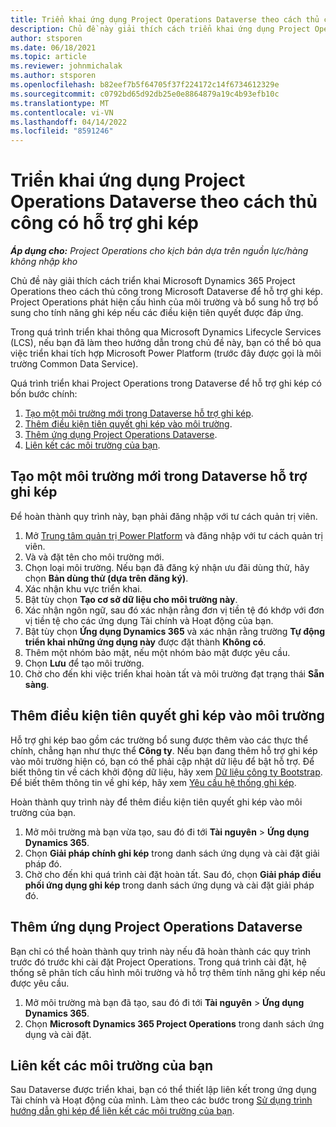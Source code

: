 ```yaml
---
title: Triển khai ứng dụng Project Operations Dataverse theo cách thủ công có hỗ trợ ghi kép
description: Chủ đề này giải thích cách triển khai ứng dụng Project Operations Dataverse để hỗ trợ ghi kép.
author: stsporen
ms.date: 06/18/2021
ms.topic: article
ms.reviewer: johnmichalak
ms.author: stsporen
ms.openlocfilehash: b82eef7b5f64705f37f224172c14f6734612329e
ms.sourcegitcommit: c0792bd65d92db25e0e8864879a19c4b93efb10c
ms.translationtype: MT
ms.contentlocale: vi-VN
ms.lasthandoff: 04/14/2022
ms.locfileid: "8591246"
---
```

# <a name="manually-deploy-the-project-operations-dataverse-app-with-dual-write-support"></a>Triển khai ứng dụng Project Operations Dataverse theo cách thủ công có hỗ trợ ghi kép

_**Áp dụng cho:** Project Operations cho kịch bản dựa trên nguồn lực/hàng không nhập kho_

Chủ đề này giải thích cách triển khai Microsoft Dynamics 365 Project Operations theo cách thủ công trong Microsoft Dataverse để hỗ trợ ghi kép. Project Operations phát hiện cấu hình của môi trường và bổ sung hỗ trợ bổ sung cho tính năng ghi kép nếu các điều kiện tiên quyết được đáp ứng.

Trong quá trình triển khai thông qua Microsoft Dynamics Lifecycle Services (LCS), nếu bạn đã làm theo hướng dẫn trong chủ đề này, bạn có thể bỏ qua việc triển khai tích hợp Microsoft Power Platform (trước đây được gọi là môi trường Common Data Service).

Quá trình triển khai Project Operations trong Dataverse để hỗ trợ ghi kép có bốn bước chính:

1. [Tạo một môi trường mới trong Dataverse hỗ trợ ghi kép](#create).
2. [Thêm điều kiện tiên quyết ghi kép vào môi trường](#prerequisites).
3. [Thêm ứng dụng Project Operations Dataverse](#dataverse).
4. [Liên kết các môi trường của bạn](#link).

## <a name="create-a-new-environment-in-dataverse-that-supports-dual-write"></a><a name="create"></a>Tạo một môi trường mới trong Dataverse hỗ trợ ghi kép

Để hoàn thành quy trình này, bạn phải đăng nhập với tư cách quản trị viên.

1. Mở [Trung tâm quản trị Power Platform](https://admin.powerplatform.com) và đăng nhập với tư cách quản trị viên.
2. Và và đặt tên cho môi trường mới.
3. Chọn loại môi trường. Nếu bạn đã đăng ký nhận ưu đãi dùng thử, hãy chọn **Bản dùng thử (dựa trên đăng ký)**.
4. Xác nhận khu vực triển khai.
5. Bật tùy chọn **Tạo cơ sở dữ liệu cho môi trường này**. 
6. Xác nhận ngôn ngữ, sau đó xác nhận rằng đơn vị tiền tệ đó khớp với đơn vị tiền tệ cho các ứng dụng Tài chính và Hoạt động của bạn.
7. Bật tùy chọn **Ứng dụng Dynamics 365** và xác nhận rằng trường **Tự động triển khai những ứng dụng này** được đặt thành **Không có**.
8. Thêm một nhóm bảo mật, nếu một nhóm bảo mật được yêu cầu.
9. Chọn **Lưu** để tạo môi trường.
10. Chờ cho đến khi việc triển khai hoàn tất và môi trường đạt trạng thái **Sẵn sàng**.

## <a name="add-dual-write-prerequisites-to-the-environment"></a><a name="prerequisites"></a>Thêm điều kiện tiên quyết ghi kép vào môi trường

Hỗ trợ ghi kép bao gồm các trường bổ sung được thêm vào các thực thể chính, chẳng hạn như thực thể **Công ty**. Nếu bạn đang thêm hỗ trợ ghi kép vào môi trường hiện có, bạn có thể phải cập nhật dữ liệu để bật hỗ trợ. Để biết thông tin về cách khởi động dữ liệu, hãy xem [Dữ liệu công ty Bootstrap](/dynamics365/fin-ops-core/dev-itpro/data-entities/dual-write/bootstrap-company-data). Để biết thêm thông tin về ghi kép, hãy xem [Yêu cầu hệ thống ghi kép](/dynamics365/fin-ops-core/dev-itpro/data-entities/dual-write/dual-write-system-req).

Hoàn thành quy trình này để thêm điều kiện tiên quyết ghi kép vào môi trường của bạn.

1. Mở môi trường mà bạn vừa tạo, sau đó đi tới **Tài nguyên** \> **Ứng dụng Dynamics 365**.
2. Chọn **Giải pháp chính ghi kép** trong danh sách ứng dụng và cài đặt giải pháp đó.
3. Chờ cho đến khi quá trình cài đặt hoàn tất. Sau đó, chọn **Giải pháp điều phối ứng dụng ghi kép** trong danh sách ứng dụng và cài đặt giải pháp đó.

## <a name="add-the-project-operations-dataverse-app"></a><a name="dataverse"></a>Thêm ứng dụng Project Operations Dataverse

Bạn chỉ có thể hoàn thành quy trình này nếu đã hoàn thành các quy trình trước đó trước khi cài đặt Project Operations. Trong quá trình cài đặt, hệ thống sẽ phân tích cấu hình môi trường và hỗ trợ thêm tính năng ghi kép nếu được yêu cầu.

1. Mở môi trường mà bạn đã tạo, sau đó đi tới **Tài nguyên** \> **Ứng dụng Dynamics 365**.
2. Chọn **Microsoft Dynamics 365 Project Operations** trong danh sách ứng dụng và cài đặt.

## <a name="link-your-environments"></a><a name="link"></a>Liên kết các môi trường của bạn

Sau Dataverse được triển khai, bạn có thể thiết lập liên kết trong ứng dụng Tài chính và Hoạt động của mình. Làm theo các bước trong [Sử dụng trình hướng dẫn ghi kép để liên kết các môi trường của bạn](/dynamics365/fin-ops-core/dev-itpro/data-entities/dual-write/link-your-environment).
